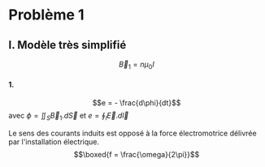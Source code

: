 # Problème 1
## I. Modèle très simplifié
$$\overrightarrow{B}_{1} = n\mu_{0}I$$
#### 1.
$$e = - \frac{d\phi}{dt}$$
avec 
$\phi = \iint_{S} \vec{B}_{1}. d\vec{S}$ et $e = \oint_{l} \vec{E}.d\vec{l}$

Le sens des courants induits est opposé à la force électromotrice délivrée par l'installation électrique.
$$\boxed{f = \frac{\omega}{2\pi}}$$
